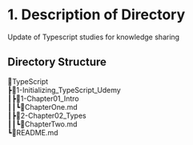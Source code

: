  # 1. Description of Directory
Update of Typescript studies for knowledge sharing  

## Directory Structure  
 📂TypeScript  
 ┣📂1-Initializing_TypeScript_Udemy  
 ┃┣📂1-Chapter01_Intro  
 ┃┃┗📜ChapterOne.md  
 ┃┣📂2-Chapter02_Types  
 ┃┃┗📜ChapterTwo.md  
 ┗📜README.md  